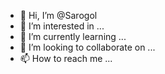 - 👋 Hi, I’m @Sarogol
- 👀 I’m interested in ...
- 🌱 I’m currently learning ...
- 💞️ I’m looking to collaborate on ...
- 📫 How to reach me ...

<!---
Sarogol/Sarogol is a ✨ special ✨ repository because its `README.md` (this file) appears on your GitHub profile.
You can click the Preview link to take a look at your changes.
--->
